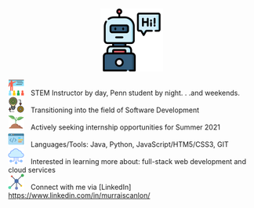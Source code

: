

<p align="center">
  <img width="128" height="128" src="https://github.com/murraiscanlon/murraiscanlon/blob/main/bot.png">
</p>




![](https://github.com/murraiscanlon/murraiscanlon/blob/main/education.png) STEM Instructor by day, Penn student by night. . .and weekends. <br/>
![](https://github.com/murraiscanlon/murraiscanlon/blob/main/process.png) Transitioning into the field of Software Development  <br/> 
![](https://github.com/murraiscanlon/murraiscanlon/blob/main/sprout.png) Actively seeking internship opportunities for Summer 2021  <br/> 
![](https://github.com/murraiscanlon/murraiscanlon/blob/main/code.png) Languages/Tools: Java, Python, JavaScript/HTM5/CSS3, GIT  <br/> 
![](https://github.com/murraiscanlon/murraiscanlon/blob/main/cloud.png) Interested in learning more about: full-stack web development and cloud services  <br/> 
![](https://github.com/murraiscanlon/murraiscanlon/blob/main/network.png) Connect with me via [LinkedIn] <https://www.linkedin.com/in/murraiscanlon/>


